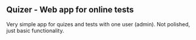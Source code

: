 ## Quizer - Web app for online tests

Very simple app for quizes and tests with one user (admin). Not polished, just basic functionality.